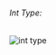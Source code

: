 ###### Int Type:
![int type](https://user-images.githubusercontent.com/69578414/130658001-b4e3401a-529a-48d4-bd76-06ae5f749250.PNG)
